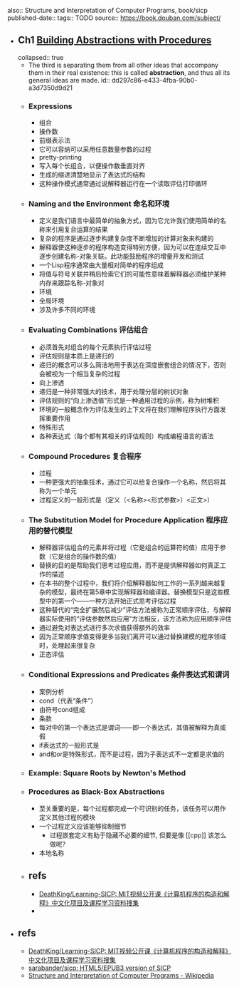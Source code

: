 also:: Structure and Interpretation of Computer Programs, book/sicp
published-date:: 
tags:: TODO
source:: https://book.douban.com/subject/

- ## Ch1 [Building Abstractions with Procedures](https://mitpress.mit.edu/sites/default/files/sicp/full-text/book/book-Z-H-9.html#%_chap_1)
  collapsed:: true
  - The third is separating them from all other ideas that accompany them in their real existence: this is called **abstraction**, and thus all its general ideas are made.
    id:: dd297c86-e433-4fba-90b0-a3d7350d9d21
  - ### Expressions
    - 组合
    - 操作数
    - 前缀表示法
    - 它可以容纳可以采用任意数量参数的过程
    - pretty-printing
    - 写入每个长组合，以便操作数垂直对齐
    - 生成的缩进清楚地显示了表达式的结构
    - 这种操作模式通常通过说解释器运行在一个读取评估打印循环
  - ### Naming and the Environment 命名和环境
    - 定义是我们语言中最简单的抽象方式，因为它允许我们使用简单的名称来引用复合运算的结果
    - 复杂的程序是通过逐步构建复杂度不断增加的计算对象来构建的
    - 解释器使这种逐步的程序构造变得特别方便，因为可以在连续交互中逐步创建名称-对象关联。此功能鼓励程序的增量开发和测试
    - 一个Lisp程序通常由大量相对简单的程序组成
    - 将值与符号关联并稍后检索它们的可能性意味着解释器必须维护某种内存来跟踪名称-对象对
    - 环境
    - 全局环境
    - 涉及许多不同的环境
  - ### Evaluating Combinations 评估组合
    - 必须首先对组合的每个元素执行评估过程
    - 评估规则是本质上是递归的
    - 递归的概念可以多么简洁地用于表达在深度嵌套组合的情况下，否则会被视为一个相当复杂的过程
    - 向上渗透
    - 递归是一种非常强大的技术，用于处理分层的树状对象
    - 评估规则的“向上渗透值”形式是一种通用过程的示例，称为树堆积
    - 环境的一般概念作为评估发生的上下文将在我们理解程序执行方面发挥重要作用
    - 特殊形式
    - 各种表达式（每个都有其相关的评估规则）构成编程语言的语法
  - ### Compound Procedures 复合程序
    - 过程
    - 一种更强大的抽象技术，通过它可以给复合操作一个名称，然后将其称为一个单元
    - 过程定义的一般形式是（定义（<名称><形式参数>）<正文>）
  - ### The Substitution Model for Procedure Application 程序应用的替代模型
    - 解释器评估组合的元素并将过程（它是组合的运算符的值）应用于参数（它是组合的操作数的值）
    - 替换的目的是帮助我们思考过程应用，而不是提供解释器如何真正工作的描述
    - 在本书的整个过程中，我们将介绍解释器如何工作的一系列越来越复杂的模型，最终在第5章中实现解释器和编译器。替换模型只是这些模型中的第一个——一种方法开始正式思考评估过程
    - 这种替代的“完全扩展然后减少”评估方法被称为正常顺序评估，与解释器实际使用的“评估参数然后应用”方法相反，该方法称为应用顺序评估
    - 通过避免对表达式进行多次求值获得额外的效率
    - 因为正常顺序求值变得更多当我们离开可以通过替换建模的程序领域时，处理起来很复杂
    - 正态评估
  - ### Conditional Expressions and Predicates 条件表达式和谓词
    - 案例分析
    - cond（代表“条件”）
    - 由符号cond组成
    - 条款
    - 每对中的第一个表达式是谓词——即一个表达式，其值被解释为真或假
    - if表达式的一般形式是
    - and和or是特殊形式，而不是过程，因为子表达式不一定都是求值的
  - ### Example: Square Roots by Newton's Method
  - ### Procedures as Black-Box Abstractions
    - 至关重要的是，每个过程都完成一个可识别的任务，该任务可以用作定义其他过程的模块
    - 一个过程定义应该能够抑制细节
      - 过程嵌套定义有助于隐藏不必要的细节, 但要是像 [[cpp]] 该怎么做呢?
    - 本地名称
  - ## refs
    - [DeathKing/Learning-SICP: MIT视频公开课《计算机程序的构造和解释》中文化项目及课程学习资料搜集](https://github.com/DeathKing/Learning-SICP)
    -
- ## refs
  - [DeathKing/Learning-SICP: MIT视频公开课《计算机程序的构造和解释》中文化项目及课程学习资料搜集](https://github.com/DeathKing/Learning-SICP)
  - [sarabander/sicp: HTML5/EPUB3 version of SICP](https://github.com/sarabander/sicp)
  - [Structure and Interpretation of Computer Programs - Wikipedia](https://en.wikipedia.org/wiki/Structure_and_Interpretation_of_Computer_Programs)